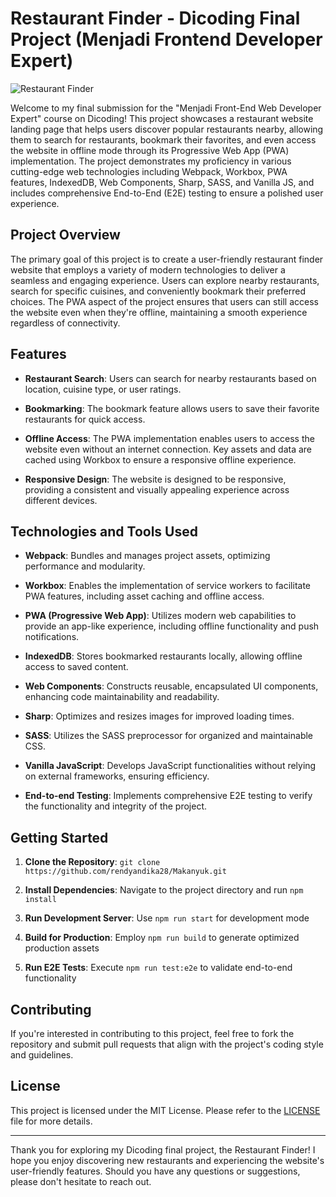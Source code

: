 # Restaurant Finder - Dicoding Final Project (Menjadi Frontend Developer Expert)

![Restaurant Finder](https://www.dicoding.com/blog/wp-content/uploads/2014/12/dicoding-header-logo.png)

Welcome to my final submission for the "Menjadi Front-End Web Developer Expert" course on Dicoding! This project showcases a restaurant website landing page that helps users discover popular restaurants nearby, allowing them to search for restaurants, bookmark their favorites, and even access the website in offline mode through its Progressive Web App (PWA) implementation. The project demonstrates my proficiency in various cutting-edge web technologies including Webpack, Workbox, PWA features, IndexedDB, Web Components, Sharp, SASS, and Vanilla JS, and includes comprehensive End-to-End (E2E) testing to ensure a polished user experience.

## Project Overview

The primary goal of this project is to create a user-friendly restaurant finder website that employs a variety of modern technologies to deliver a seamless and engaging experience. Users can explore nearby restaurants, search for specific cuisines, and conveniently bookmark their preferred choices. The PWA aspect of the project ensures that users can still access the website even when they're offline, maintaining a smooth experience regardless of connectivity.

## Features

- **Restaurant Search**: Users can search for nearby restaurants based on location, cuisine type, or user ratings.

- **Bookmarking**: The bookmark feature allows users to save their favorite restaurants for quick access.

- **Offline Access**: The PWA implementation enables users to access the website even without an internet connection. Key assets and data are cached using Workbox to ensure a responsive offline experience.

- **Responsive Design**: The website is designed to be responsive, providing a consistent and visually appealing experience across different devices.

## Technologies and Tools Used

- **Webpack**: Bundles and manages project assets, optimizing performance and modularity.

- **Workbox**: Enables the implementation of service workers to facilitate PWA features, including asset caching and offline access.

- **PWA (Progressive Web App)**: Utilizes modern web capabilities to provide an app-like experience, including offline functionality and push notifications.

- **IndexedDB**: Stores bookmarked restaurants locally, allowing offline access to saved content.

- **Web Components**: Constructs reusable, encapsulated UI components, enhancing code maintainability and readability.

- **Sharp**: Optimizes and resizes images for improved loading times.

- **SASS**: Utilizes the SASS preprocessor for organized and maintainable CSS.

- **Vanilla JavaScript**: Develops JavaScript functionalities without relying on external frameworks, ensuring efficiency.

- **End-to-end Testing**: Implements comprehensive E2E testing to verify the functionality and integrity of the project.

## Getting Started

1. **Clone the Repository**: `git clone https://github.com/rendyandika28/Makanyuk.git`

2. **Install Dependencies**: Navigate to the project directory and run `npm install`

3. **Run Development Server**: Use `npm run start` for development mode

4. **Build for Production**: Employ `npm run build` to generate optimized production assets

5. **Run E2E Tests**: Execute `npm run test:e2e` to validate end-to-end functionality

## Contributing

If you're interested in contributing to this project, feel free to fork the repository and submit pull requests that align with the project's coding style and guidelines.

## License

This project is licensed under the MIT License. Please refer to the [LICENSE](LICENSE) file for more details.

---

Thank you for exploring my Dicoding final project, the Restaurant Finder! I hope you enjoy discovering new restaurants and experiencing the website's user-friendly features. Should you have any questions or suggestions, please don't hesitate to reach out.
